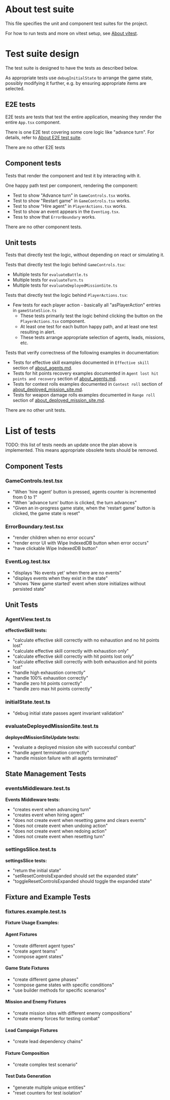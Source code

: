 # About test suite

This file specifies the unit and component test suites for the project.

For how to run tests and more on vitest setup, see [About vitest](../setup/about_vitest.md).

# Test suite design

The test suite is designed to have the tests as described below.

As appropriate tests use `debugInitialState` to arrange the game state, possibly modifying it further,
e.g. by ensuring appropriate items are selected.

## E2E tests

E2E tests are tests that test the entire application, meaning they render the entire `App.tsx` component.

There is one E2E test covering some core logic like "advance turn". For details, refer to [About E2E test suite](./about_e2e_test_suite.md).

There are no other E2E tests

## Component tests

Tests that render the component and test it by interacting with it.

One happy path test per component, rendering the component:

- Test to show "Advance turn" in `GameControls.tsx` works.
- Test to show "Restart game" in `GameControls.tsx` works.
- Test to show "Hire agent" in `PlayerActions.tsx` works.
- Test to show an event appears in the `EventLog.tsx`.
- Tess to show that `ErrorBoundary` works.

There are no other component tests.

## Unit tests

Tests that directly test the logic, without depending on react or simulating it.

Tests that directly test the logic behind `GameControls.tsx`:
- Multiple tests for `evaluateBattle.ts`
- Multiple tests for `evaluateTurn.ts`
- Multiple tests for `evaluateDeployedMissionSite.ts`

Tests that directly test the logic behind `PlayerActions.tsx`:
- Few tests for each player action - basically all "asPlayerAction" entries in `gameStateSlice.ts`
  - These tests primarily test the logic behind clicking the button on the `PlayerActions.tsx` component.
  - At least one test for each button happy path, and at least one test resulting in alert.
  - These tests arrange appropriate selection of agents, leads, missions, etc.

Tests that verify correctness of the following examples in documentation:

- Tests for effective skill examples documented in `Effective skill` section of [about_agents.md](about_agents.md).
- Tests for hit points recovery examples documented in `Agent lost hit points and recovery` section of [about_agents.md](about_agents.md).
- Tests for contest rolls examples documented in `Contest roll` section of [about_deployed_mission_site.md](about_deployed_mission_site.md).
- Tests for weapon damage rolls examples documented in `Range roll` section of [about_deployed_mission_site.md](about_deployed_mission_site.md).

There are no other unit tests.

# List of tests

TODO: this list of tests needs an update once the plan above is implemented. This means appropriate
obsolete tests should be removed.

## Component Tests

### GameControls.test.tsx

- "When 'hire agent' button is pressed, agents counter is incremented from 0 to 1"
- "When 'advance turn' button is clicked, the turn advances"
- "Given an in-progress game state, when the 'restart game' button is clicked, the game state is reset"

### ErrorBoundary.test.tsx

- "render children when no error occurs"
- "render error UI with Wipe IndexedDB button when error occurs"
- "have clickable Wipe IndexedDB button"

### EventLog.test.tsx

- "displays 'No events yet' when there are no events"
- "displays events when they exist in the state"
- "shows 'New game started' event when store initializes without persisted state"

## Unit Tests

### AgentView.test.ts

**effectiveSkill tests:**
- "calculate effective skill correctly with no exhaustion and no hit points lost"
- "calculate effective skill correctly with exhaustion only"
- "calculate effective skill correctly with hit points lost only"
- "calculate effective skill correctly with both exhaustion and hit points lost"
- "handle high exhaustion correctly"
- "handle 100% exhaustion correctly"
- "handle zero hit points correctly"
- "handle zero max hit points correctly"

### initialState.test.ts

- "debug initial state passes agent invariant validation"

### evaluateDeployedMissionSite.test.ts

**deployedMissionSiteUpdate tests:**
- "evaluate a deployed mission site with successful combat"
- "handle agent termination correctly"
- "handle mission failure with all agents terminated"

## State Management Tests

### eventsMiddleware.test.ts

**Events Middleware tests:**
- "creates event when advancing turn"
- "creates event when hiring agent"
- "does not create event when resetting game and clears events"
- "does not create event when undoing action"
- "does not create event when redoing action"
- "does not create event when resetting turn"

### settingsSlice.test.ts

**settingsSlice tests:**
- "return the initial state"
- "setResetControlsExpanded should set the expanded state"
- "toggleResetControlsExpanded should toggle the expanded state"

## Fixture and Example Tests

### fixtures.example.test.ts

**Fixture Usage Examples:**

#### Agent Fixtures

- "create different agent types"
- "create agent teams"
- "compose agent states"

#### Game State Fixtures

- "create different game phases"
- "compose game states with specific conditions"
- "use builder methods for specific scenarios"

#### Mission and Enemy Fixtures

- "create mission sites with different enemy compositions"
- "create enemy forces for testing combat"

#### Lead Campaign Fixtures

- "create lead dependency chains"

#### Fixture Composition

- "create complex test scenario"

#### Test Data Generation

- "generate multiple unique entities"
- "reset counters for test isolation"
